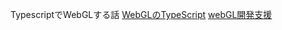 TypescriptでWebGLする話
[WebGLのTypeScript](https://qiita.com/takeokunn/items/fd9e0ee378fac852968e)
[webGL開発支援](https://wgld.org/)

